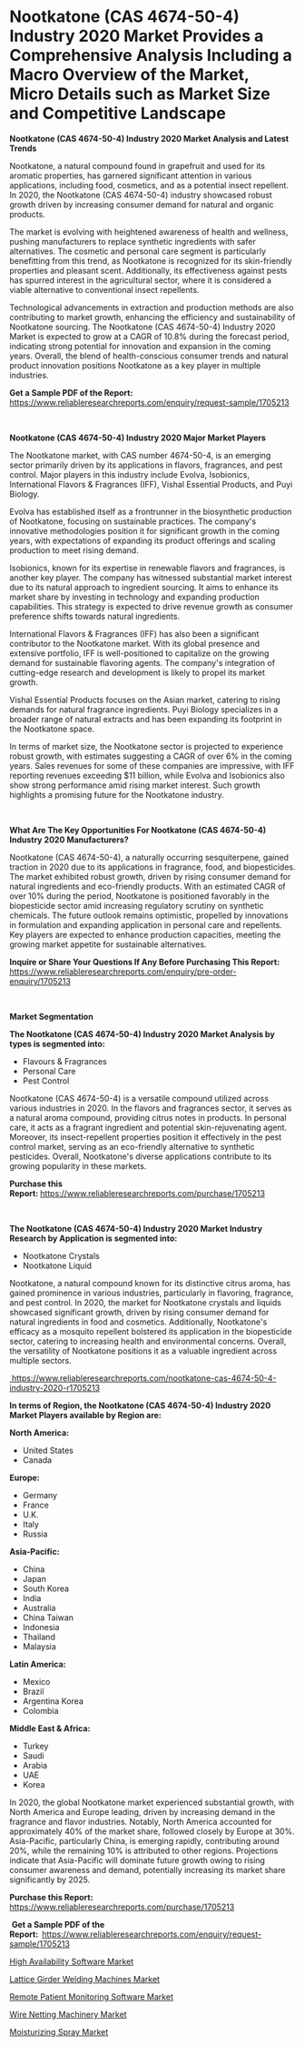 <p><h1>Nootkatone (CAS 4674-50-4) Industry 2020 Market Provides a Comprehensive Analysis Including a Macro Overview of the Market, Micro Details such as Market Size and Competitive Landscape</h1></p><p><strong>Nootkatone (CAS 4674-50-4) Industry 2020 Market Analysis and Latest Trends</strong></p>
<p><p>Nootkatone, a natural compound found in grapefruit and used for its aromatic properties, has garnered significant attention in various applications, including food, cosmetics, and as a potential insect repellent. In 2020, the Nootkatone (CAS 4674-50-4) industry showcased robust growth driven by increasing consumer demand for natural and organic products.</p><p>The market is evolving with heightened awareness of health and wellness, pushing manufacturers to replace synthetic ingredients with safer alternatives. The cosmetic and personal care segment is particularly benefitting from this trend, as Nootkatone is recognized for its skin-friendly properties and pleasant scent. Additionally, its effectiveness against pests has spurred interest in the agricultural sector, where it is considered a viable alternative to conventional insect repellents.</p><p>Technological advancements in extraction and production methods are also contributing to market growth, enhancing the efficiency and sustainability of Nootkatone sourcing. The Nootkatone (CAS 4674-50-4) Industry 2020 Market is expected to grow at a CAGR of 10.8% during the forecast period, indicating strong potential for innovation and expansion in the coming years. Overall, the blend of health-conscious consumer trends and natural product innovation positions Nootkatone as a key player in multiple industries.</p></p>
<p><strong>Get a Sample PDF of the Report:&nbsp;</strong> <a href="https://www.reliableresearchreports.com/enquiry/request-sample/1705213?utm_campaign=83&utm_medium=2&utm_source=Github&utm_content=ia&utm_term=09012025&utm_id=nootkatone-cas-4674-50-4-industry-2020">https://www.reliableresearchreports.com/enquiry/request-sample/1705213</a></p>
<p>&nbsp;</p>
<p><strong>Nootkatone (CAS 4674-50-4) Industry 2020 Major Market Players</strong></p>
<p><p>The Nootkatone market, with CAS number 4674-50-4, is an emerging sector primarily driven by its applications in flavors, fragrances, and pest control. Major players in this industry include Evolva, Isobionics, International Flavors & Fragrances (IFF), Vishal Essential Products, and Puyi Biology.</p><p>Evolva has established itself as a frontrunner in the biosynthetic production of Nootkatone, focusing on sustainable practices. The company's innovative methodologies position it for significant growth in the coming years, with expectations of expanding its product offerings and scaling production to meet rising demand.</p><p>Isobionics, known for its expertise in renewable flavors and fragrances, is another key player. The company has witnessed substantial market interest due to its natural approach to ingredient sourcing. It aims to enhance its market share by investing in technology and expanding production capabilities. This strategy is expected to drive revenue growth as consumer preference shifts towards natural ingredients.</p><p>International Flavors & Fragrances (IFF) has also been a significant contributor to the Nootkatone market. With its global presence and extensive portfolio, IFF is well-positioned to capitalize on the growing demand for sustainable flavoring agents. The company's integration of cutting-edge research and development is likely to propel its market growth.</p><p>Vishal Essential Products focuses on the Asian market, catering to rising demands for natural fragrance ingredients. Puyi Biology specializes in a broader range of natural extracts and has been expanding its footprint in the Nootkatone space.</p><p>In terms of market size, the Nootkatone sector is projected to experience robust growth, with estimates suggesting a CAGR of over 6% in the coming years. Sales revenues for some of these companies are impressive, with IFF reporting revenues exceeding $11 billion, while Evolva and Isobionics also show strong performance amid rising market interest. Such growth highlights a promising future for the Nootkatone industry.</p></p>
<p>&nbsp;</p>
<p><strong>What Are The Key Opportunities For Nootkatone (CAS 4674-50-4) Industry 2020 Manufacturers?</strong></p>
<p><p>Nootkatone (CAS 4674-50-4), a naturally occurring sesquiterpene, gained traction in 2020 due to its applications in fragrance, food, and biopesticides. The market exhibited robust growth, driven by rising consumer demand for natural ingredients and eco-friendly products. With an estimated CAGR of over 10% during the period, Nootkatone is positioned favorably in the biopesticide sector amid increasing regulatory scrutiny on synthetic chemicals. The future outlook remains optimistic, propelled by innovations in formulation and expanding application in personal care and repellents. Key players are expected to enhance production capacities, meeting the growing market appetite for sustainable alternatives.</p></p>
<p><strong>Inquire or Share Your Questions If Any Before Purchasing This Report:</strong> <a href="https://www.reliableresearchreports.com/enquiry/pre-order-enquiry/1705213?utm_campaign=83&utm_medium=2&utm_source=Github&utm_content=ia&utm_term=09012025&utm_id=nootkatone-cas-4674-50-4-industry-2020">https://www.reliableresearchreports.com/enquiry/pre-order-enquiry/1705213</a></p>
<p>&nbsp;</p>
<p><strong>Market Segmentation</strong></p>
<p><strong>The Nootkatone (CAS 4674-50-4) Industry 2020 Market Analysis by types is segmented into:</strong></p>
<p><ul><li>Flavours & Fragrances</li><li>Personal Care</li><li>Pest Control</li></ul></p>
<p><p>Nootkatone (CAS 4674-50-4) is a versatile compound utilized across various industries in 2020. In the flavors and fragrances sector, it serves as a natural aroma compound, providing citrus notes in products. In personal care, it acts as a fragrant ingredient and potential skin-rejuvenating agent. Moreover, its insect-repellent properties position it effectively in the pest control market, serving as an eco-friendly alternative to synthetic pesticides. Overall, Nootkatone's diverse applications contribute to its growing popularity in these markets.</p></p>
<p><strong>Purchase this Report:&nbsp;</strong><a href="https://www.reliableresearchreports.com/purchase/1705213?utm_campaign=83&utm_medium=2&utm_source=Github&utm_content=ia&utm_term=09012025&utm_id=nootkatone-cas-4674-50-4-industry-2020">https://www.reliableresearchreports.com/purchase/1705213</a></p>
<p>&nbsp;</p>
<p><strong>The Nootkatone (CAS 4674-50-4) Industry 2020 Market Industry Research by Application is segmented into:</strong></p>
<p><ul><li>Nootkatone Crystals</li><li>Nootkatone Liquid</li></ul></p>
<p><p>Nootkatone, a natural compound known for its distinctive citrus aroma, has gained prominence in various industries, particularly in flavoring, fragrance, and pest control. In 2020, the market for Nootkatone crystals and liquids showcased significant growth, driven by rising consumer demand for natural ingredients in food and cosmetics. Additionally, Nootkatone's efficacy as a mosquito repellent bolstered its application in the biopesticide sector, catering to increasing health and environmental concerns. Overall, the versatility of Nootkatone positions it as a valuable ingredient across multiple sectors.</p></p>
<p><a href="https://www.reliableresearchreports.com/nootkatone-cas-4674-50-4-industry-2020-r1705213?utm_campaign=83&utm_medium=2&utm_source=Github&utm_content=ia&utm_term=09012025&utm_id=nootkatone-cas-4674-50-4-industry-2020">&nbsp;https://www.reliableresearchreports.com/nootkatone-cas-4674-50-4-industry-2020-r1705213</a></p>
<p><strong>In terms of Region, the Nootkatone (CAS 4674-50-4) Industry 2020 Market Players available by Region are:</strong></p>
<p>
    <p> <strong> North America: </strong>
        <ul>
            <li>United States</li>
            <li>Canada</li>
        </ul>
        </p> 
    <p> <strong> Europe: </strong>
        <ul>
            <li>Germany</li>
            <li>France</li>
            <li>U.K.</li>
            <li>Italy</li>
            <li>Russia</li>
        </ul>
        </p> 
    <p> <strong> Asia-Pacific: </strong>
        <ul>
            <li>China</li>
            <li>Japan</li>
            <li>South Korea</li>
            <li>India</li>
            <li>Australia</li>
            <li>China Taiwan</li>
            <li>Indonesia</li>
            <li>Thailand</li>
            <li>Malaysia</li>
        </ul>
        </p> 
    <p> <strong> Latin America: </strong>
        <ul>
            <li>Mexico</li>
            <li>Brazil</li>
            <li>Argentina Korea</li>
            <li>Colombia</li>
        </ul>
        </p> 
    <p> <strong> Middle East & Africa: </strong>
        <ul>
            <li>Turkey</li>
            <li>Saudi</li>
            <li>Arabia</li>
            <li>UAE</li>
            <li>Korea</li>
        </ul>
    </p>
    </p>
<p><p>In 2020, the global Nootkatone market experienced substantial growth, with North America and Europe leading, driven by increasing demand in the fragrance and flavor industries. Notably, North America accounted for approximately 40% of the market share, followed closely by Europe at 30%. Asia-Pacific, particularly China, is emerging rapidly, contributing around 20%, while the remaining 10% is attributed to other regions. Projections indicate that Asia-Pacific will dominate future growth owing to rising consumer awareness and demand, potentially increasing its market share significantly by 2025.</p></p>
<p><strong>Purchase this Report: </strong><a href="https://www.reliableresearchreports.com/purchase/1705213?utm_campaign=83&utm_medium=2&utm_source=Github&utm_content=ia&utm_term=09012025&utm_id=nootkatone-cas-4674-50-4-industry-2020">https://www.reliableresearchreports.com/purchase/1705213</a></p>
<p>&nbsp;<strong>Get a Sample PDF of the Report:&nbsp;&nbsp;</strong><a href="https://www.reliableresearchreports.com/enquiry/request-sample/1705213?utm_campaign=83&utm_medium=2&utm_source=Github&utm_content=ia&utm_term=09012025&utm_id=nootkatone-cas-4674-50-4-industry-2020">https://www.reliableresearchreports.com/enquiry/request-sample/1705213</a></p>
<p><strong></strong></p>
<p><p><a href="https://github.com/jeastefanowicz7816/Market-Research-Report-List-1/blob/main/high-availability-software-market.md?utm_campaign=83&utm_medium=2&utm_source=Github&utm_content=ia&utm_term=09012025&utm_id=nootkatone-cas-4674-50-4-industry-2020">High Availability Software Market</a></p><p><a href="https://github.com/tona7vba/Market-Research-Report-List-1/blob/main/lattice-girder-welding-machines-market.md?utm_campaign=83&utm_medium=2&utm_source=Github&utm_content=ia&utm_term=09012025&utm_id=nootkatone-cas-4674-50-4-industry-2020">Lattice Girder Welding Machines Market</a></p><p><a href="https://github.com/tasiahtahathorn/Market-Research-Report-List-1/blob/main/remote-patient-monitoring-software-market.md?utm_campaign=83&utm_medium=2&utm_source=Github&utm_content=ia&utm_term=09012025&utm_id=nootkatone-cas-4674-50-4-industry-2020">Remote Patient Monitoring Software Market</a></p><p><a href="https://github.com/mharielmesa/Market-Research-Report-List-5/blob/main/wire-netting-machinery-market.md?utm_campaign=83&utm_medium=2&utm_source=Github&utm_content=ia&utm_term=09012025&utm_id=nootkatone-cas-4674-50-4-industry-2020">Wire Netting Machinery Market</a></p><p><a href="https://github.com/tambraunrue691969/Market-Research-Report-List-1/blob/main/moisturizing-spray-market.md?utm_campaign=83&utm_medium=2&utm_source=Github&utm_content=ia&utm_term=09012025&utm_id=nootkatone-cas-4674-50-4-industry-2020">Moisturizing Spray Market</a></p></p>